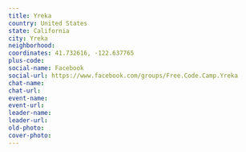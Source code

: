 ```yaml
---
title: Yreka
country: United States
state: California
city: Yreka
neighborhood: 
coordinates: 41.732616, -122.637765
plus-code:
social-name: Facebook
social-url: https://www.facebook.com/groups/Free.Code.Camp.Yreka
chat-name:
chat-url:
event-name:
event-url:
leader-name:
leader-url:
old-photo: 
cover-photo:
---
```

